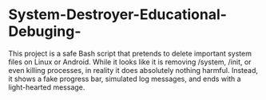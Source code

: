 # System-Destroyer-Educational-Debuging-
This project is a safe Bash script that pretends to delete important system files on Linux or Android. While it looks like it is removing /system, /init, or even killing processes, in reality it does absolutely nothing harmful. Instead, it shows a fake progress bar, simulated log messages, and ends with a light-hearted message.
